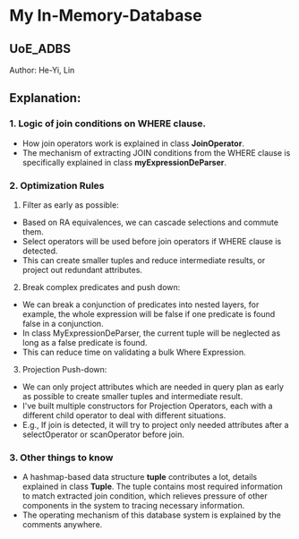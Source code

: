 # My In-Memory-Database
## UoE_ADBS
Author: He-Yi, Lin

## Explanation:
### 1. Logic of join conditions on WHERE clause.
- How join operators work is explained in class **JoinOperator**.
- The mechanism of extracting JOIN conditions from the WHERE clause is specifically explained in class **myExpressionDeParser**.

### 2. Optimization Rules
1. Filter as early as possible: 
- Based on RA equivalences, we can cascade selections and commute them.
- Select operators will be used before join operators if WHERE clause is detected. 
- This can create smaller tuples and reduce intermediate results, or project out redundant attributes.
2. Break complex predicates and push down: 
- We can break a conjunction of predicates into nested layers, for example, the whole expression will be false if one predicate is found false in a conjunction.
- In class MyExpressionDeParser, the current tuple will be neglected as long as a false predicate is found.
- This can reduce time on validating a bulk Where Expression.
3. Projection Push-down: 
- We can only project attributes which are needed in query plan as early as possible to create smaller tuples and intermediate result.
- I've built multiple constructors for Projection Operators, each with a different child operator to deal with different situations. 
- E.g., If join is detected, it will try to project only needed attributes after a selectOperator or scanOperator before join.  

### 3. Other things to know
- A hashmap-based data structure **tuple** contributes a lot, details explained in class **Tuple**. The tuple contains most required information to match extracted join condition, which relieves pressure of other components in the system to tracing necessary information. 
- The operating mechanism of this database system is explained by the comments anywhere.